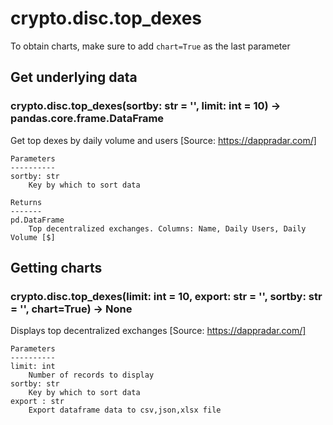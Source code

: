 # crypto.disc.top_dexes

To obtain charts, make sure to add `chart=True` as the last parameter

## Get underlying data 
### crypto.disc.top_dexes(sortby: str = '', limit: int = 10) -> pandas.core.frame.DataFrame

Get top dexes by daily volume and users [Source: https://dappradar.com/]

    Parameters
    ----------
    sortby: str
        Key by which to sort data

    Returns
    -------
    pd.DataFrame
        Top decentralized exchanges. Columns: Name, Daily Users, Daily Volume [$]

## Getting charts 
### crypto.disc.top_dexes(limit: int = 10, export: str = '', sortby: str = '', chart=True) -> None

Displays top decentralized exchanges [Source: https://dappradar.com/]

    Parameters
    ----------
    limit: int
        Number of records to display
    sortby: str
        Key by which to sort data
    export : str
        Export dataframe data to csv,json,xlsx file

